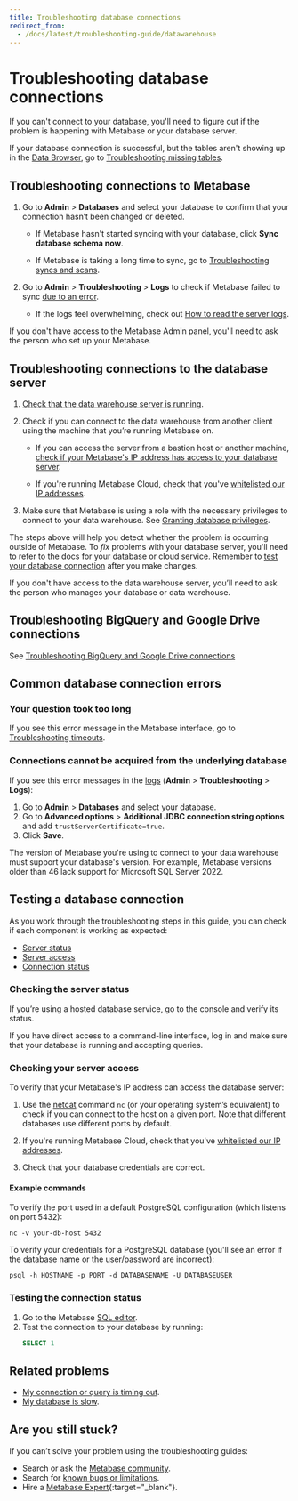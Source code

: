 ```yaml
---
title: Troubleshooting database connections
redirect_from:
  - /docs/latest/troubleshooting-guide/datawarehouse
---
```


# Troubleshooting database connections

If you can't connect to your database, you'll need to figure out if the problem is happening with Metabase or your database server.

If your database connection is successful, but the tables aren't showing up in the [Data Browser](https://www.metabase.com/learn/metabase-basics/querying-and-dashboards/data-browser), go to [Troubleshooting missing tables](./cant-see-tables.md).

## Troubleshooting connections to Metabase

1. Go to **Admin** > **Databases** and select your database to confirm that your connection hasn’t been changed or deleted.

   - If Metabase hasn't started syncing with your database, click **Sync database schema now**.

   - If Metabase is taking a long time to sync, go to [Troubleshooting syncs and scans](./sync-fingerprint-scan.md).

2. Go to **Admin** > **Troubleshooting** > **Logs** to check if Metabase failed to sync [due to an error](#common-database-connection-errors).

   - If the logs feel overwhelming, check out [How to read the server logs](./server-logs.md).

If you don't have access to the Metabase Admin panel, you'll need to ask the person who set up your Metabase.

## Troubleshooting connections to the database server

1. [Check that the data warehouse server is running](#checking-the-server-status).

2. Check if you can connect to the data warehouse from another client using the machine that you’re running Metabase on.

   - If you can access the server from a bastion host or another machine, [check if your Metabase's IP address has access to your database server](#checking-your-server-access).

   - If you're running Metabase Cloud, check that you've [whitelisted our IP addresses](https://www.metabase.com/cloud/docs/ip-addresses-to-whitelist).

3. Make sure that Metabase is using a role with the necessary privileges to connect to your data warehouse. See [Granting database privileges](../../databases/users-roles-privileges.md).

The steps above will help you detect whether the problem is occurring outside of Metabase. To _fix_ problems with your database server, you'll need to refer to the docs for your database or cloud service. Remember to [test your database connection](#testing-the-connection-status) after you make changes.

If you don't have access to the data warehouse server, you’ll need to ask the person who manages your database or data warehouse.

## Troubleshooting BigQuery and Google Drive connections

See [Troubleshooting BigQuery and Google Drive connections](./bigquery-drive.md)

## Common database connection errors

### Your question took too long

If you see this error message in the Metabase interface, go to [Troubleshooting timeouts](./timeout.md).

### Connections cannot be acquired from the underlying database

If you see this error messages in the [logs](./server-logs.md) (**Admin** > **Troubleshooting** > **Logs**):

1. Go to **Admin** > **Databases** and select your database.
2. Go to **Advanced options** > **Additional JDBC connection string options** and add `trustServerCertificate=true`.
3. Click **Save**.

The version of Metabase you're using to connect to your data warehouse must support your database's version. For example, Metabase versions older than 46 lack support for Microsoft SQL Server 2022.

## Testing a database connection

As you work through the troubleshooting steps in this guide, you can check if each component is working as expected:

- [Server status](#checking-the-server-status)
- [Server access](#checking-your-server-access)
- [Connection status](#testing-the-connection-status)

### Checking the server status

If you’re using a hosted database service, go to the console and verify its status.

If you have direct access to a command-line interface, log in and make sure that your database is running and accepting queries.

### Checking your server access

To verify that your Metabase's IP address can access the database server:

1. Use the [netcat](https://en.wikipedia.org/wiki/Netcat) command `nc` (or your operating system’s equivalent) to check if you can connect to the host on a given port. Note that different databases use different ports by default.

2. If you're running Metabase Cloud, check that you've [whitelisted our IP addresses](https://www.metabase.com/cloud/docs/ip-addresses-to-whitelist).

3. Check that your database credentials are correct.

#### Example commands

To verify the port used in a default PostgreSQL configuration (which listens on port 5432):

```
nc -v your-db-host 5432
```

To verify your credentials for a PostgreSQL database (you'll see an error if the database name or the user/password are incorrect):

```
psql -h HOSTNAME -p PORT -d DATABASENAME -U DATABASEUSER
```

### Testing the connection status

1. Go to the Metabase [SQL editor](../../questions/native-editor/writing-sql.md).
2. Test the connection to your database by running:
   ```sql
   SELECT 1
   ```

## Related problems

- [My connection or query is timing out](./timeout.md).
- [My database is slow](./db-performance.md).

## Are you still stuck?

If you can’t solve your problem using the troubleshooting guides:

- Search or ask the [Metabase community][discourse].
- Search for [known bugs or limitations][known-issues].
- Hire a [Metabase Expert](https://www.metabase.com/partners/){:target="\_blank"}.

[discourse]: https://discourse.metabase.com/
[known-issues]: ./known-issues.md
